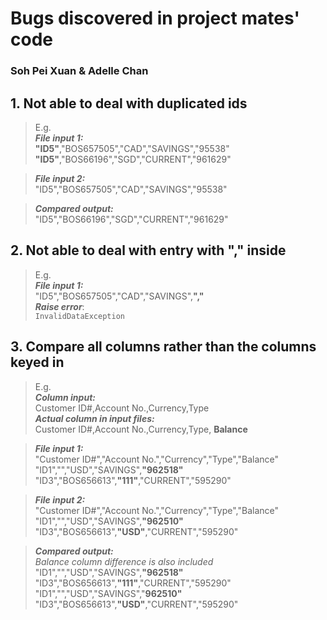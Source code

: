 # Bugs discovered in project mates' code
### Soh Pei Xuan & Adelle Chan

## 1. Not able to deal with duplicated ids
> E.g.  
> ***File input 1:***  
**"ID5"**,"BOS657505","CAD","SAVINGS","95538"  
**"ID5"**,"BOS66196","SGD","CURRENT","961629"  

> ***File input 2:***  
"ID5","BOS657505","CAD","SAVINGS","95538"  

> ***Compared output:***   
"ID5","BOS66196","SGD","CURRENT","961629"     

## 2. Not able to deal with entry with "," inside
> E.g.  
> ***File input 1:***  
"ID5","BOS657505","CAD","SAVINGS",**","**  
> ***Raise error***:  
`InvalidDataException`  
  
## 3. Compare all columns rather than the columns keyed in
> E.g.  
> ***Column input:***   
Customer ID#,Account No.,Currency,Type  
> ***Actual column in input files:***   
Customer ID#,Account No.,Currency,Type, **Balance**

> ***File input 1:***  
"Customer ID#","Account No.","Currency","Type","Balance"
"ID1","","USD","SAVINGS",**"962518"**
"ID3","BOS656613",**"111"**,"CURRENT","595290"  
  
> ***File input 2:***   
"Customer ID#","Account No.","Currency","Type","Balance"
"ID1","","USD","SAVINGS",**"962510"**
"ID3","BOS656613",**"USD"**,"CURRENT","595290"


> ***Compared output:***   
> *Balance column difference is also included*
"ID1","","USD","SAVINGS",**"962518"**
"ID3","BOS656613",**"111"**,"CURRENT","595290"
"ID1","","USD","SAVINGS","**962510"**
"ID3","BOS656613",**"USD"**,"CURRENT","595290"